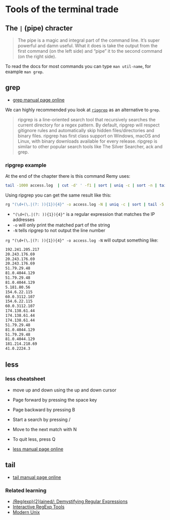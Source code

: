 # Tools of the terminal trade

## The `|` (pipe) chracter

> The pipe is a magic and integral part of the command line. It’s super powerful and damn useful. What it does is take the output from the first command (on the left side) and “pipe” it to the second command (on the right side).

To read the docs for most commands you can type `man util-name`, for example `man grep`.

## grep

- [grep manual page online](https://manpages.org/grep/1)

We can highly recommended you look at [`ripgrep`](https://github.com/BurntSushi/ripgrep) as an alternative to `grep`.

> ripgrep is a line-oriented search tool that recursively searches the current directory for a regex pattern. By default, ripgrep will respect gitignore rules and automatically skip hidden files/directories and binary files. ripgrep has first class support on Windows, macOS and Linux, with binary downloads available for every release. ripgrep is similar to other popular search tools like The Silver Searcher, ack and grep.

### ripgrep example

At the end of the chapter there is this command Remy uses:

```bash
tail -1000 access.log  | cut -d' ' -f1 | sort | uniq -c | sort -n | tail -5
```

Using ripgrep you can get the same result like this:

```bash
rg "(\d+(\.|(?: )){1}){4}" -o access.log -N | uniq -c | sort | tail -5
```

- `"(\d+(\.|(?: )){1}){4}"` is a regular expression that matches the IP addresses
- `-o` will only print the matched part of the string
- `-N` tells ripgrep to not output the line number

`rg "(\d+(\.|(?: )){1}){4}" -o access.log -N` will output something like:

```bash
192.241.205.217
20.243.176.69
20.243.176.69
20.243.176.69
51.79.29.48
81.0.4044.129
51.79.29.48
81.0.4044.129
5.181.80.56
154.6.22.115
60.0.3112.107
154.6.22.115
60.0.3112.107
174.138.61.44
174.138.61.44
174.138.61.44
51.79.29.48
81.0.4044.129
51.79.29.48
81.0.4044.129
181.214.218.69
41.0.2224.3
```

## less

### less cheatsheet

- move up and down using the up and down cursor
- Page forward by pressing the space key
- Page backward by pressing B
- Start a search by pressing /
- Move to the next match with N
- To quit less, press Q

- [less manual page online](https://manpages.org/less/l)

## tail

- [tail manual page online](https://manpages.org/tail)

### Related learning

- [/Reg(exp){2}lained/: Demystifying Regular Expressions](https://www.youtube.com/watch?v=EkluES9Rvak)
- [Interactive RegExp Tools](https://developer-toolchest.com/?q=regex)
- [Modern Unix](https://github.com/ibraheemdev/modern-unix)
